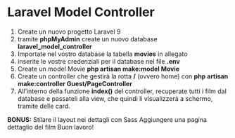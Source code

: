 Laravel Model Controller
===

1. Create un nuovo progetto Laravel 9
2. tramite **phpMyAdmin** create un nuovo database **laravel_model_controller**
3. Importate nel vostro database la tabella **movies** in allegato
4. inserite le vostre credenziali per il database nel file **.env**
5. Create un model Movie **php artisan make:model Movie**
6. Create un controller che gestirà la rotta **/** (ovvero home) con  **php artisan make:controller Guest/PageController**
7. All’interno della funzione **index()** del controller, recuperate tutti i film dal database e passateli alla view, che quindi li visualizzerà a schermo, tramite delle card.

**BONUS:**
Stilare il layout nei dettagli con Sass
Aggiungere una pagina dettaglio del film
Buon lavoro!
